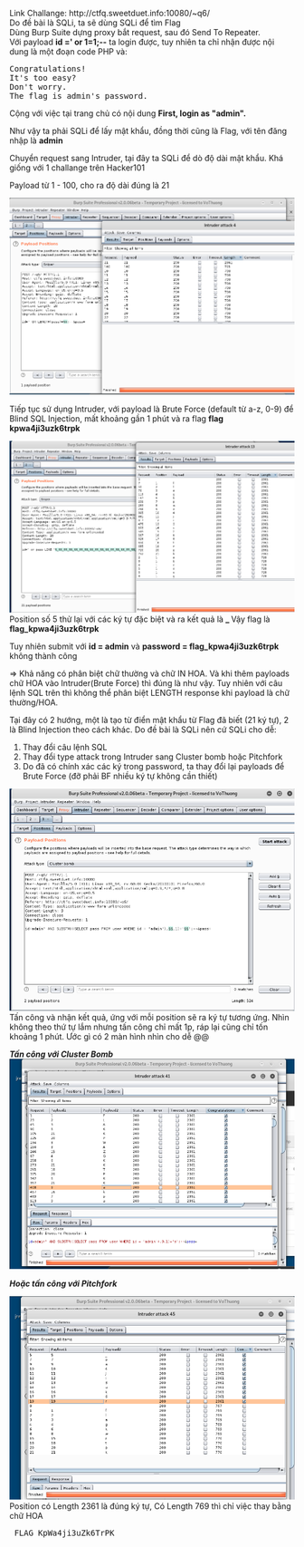 <p> Link Challange: http://ctfq.sweetduet.info:10080/~q6/ <br>
Do đề bài là SQLi, ta sẽ dùng SQLi để tìm Flag <br>
Dùng Burp Suite dựng proxy bắt request, sau đó Send To Repeater. <br> 
Với payload  <b>id =' or 1=1;--</b> ta login được, tuy nhiên ta chỉ nhận được nội dung là một đoạn code PHP và:
<pre>Congratulations!
It's too easy?
Don't worry.
The flag is admin's password.
</pre>
Cộng với việc tại trang chủ có nội dung  <b>First, login as "admin". </b> <br>

Như vậy ta phải SQLi để lấy mật khẩu, đồng thời cũng là Flag, với tên đăng nhập là <b>admin</b> <br>

Chuyển request sang Intruder, tại đây ta SQLi để dò độ dài mật khẩu. Khá giống với 1 challange trên Hacker101<br>

Payload từ 1 - 100, cho ra độ dài đúng là 21 <br>

<img src="https://github.com/nghiaclv-0956/sec-exercises/blob/master/0x05/images/length.png">

Tiếp tục sử dụng Intruder, với payload là Brute Force (default từ a-z, 0-9) để Blind SQL Injection, mất khoảng gần 1 phút và ra flag <b> flag kpwa4ji3uzk6trpk </b><br>

<img src="https://github.com/nghiaclv-0956/sec-exercises/blob/master/0x05/images/pass.png">

<br>
Position số 5 thử lại với các ký tự đặc biệt và ra kết quả là <b> _ </b>
Vậy flag là <b>flag_kpwa4ji3uzk6trpk</b>

Tuy nhiên submit với <b>id = admin</b> và <b>password = flag_kpwa4ji3uzk6trpk</b> không thành công <br>

=> Khả năng có phân biệt chữ thường và chữ IN HOA. Và khi thêm payloads chữ HOA vào Intruder(Brute Force) thì đúng là như vậy. Tuy nhiên với câu lệnh SQL trên thì không thể phân biệt LENGTH response khi payload là chữ thường/HOA. <br>

Tại đây có 2 hướng, một là tạo từ điển mật khẩu từ Flag đã biết (21 ký tự), 2 là Blind Injection theo cách khác.
Do đề bài là SQLi nên cứ SQLi cho dễ:

1. Thay đổi câu lệnh SQL
2. Thay đổi type attack trong Intruder sang Cluster bomb hoặc Pitchfork
3. Do đã có chính xác các ký trong password, ta thay đổi lại payloads để Brute Force (đỡ phải BF nhiều ký tự không cần thiết)

<img src="https://github.com/nghiaclv-0956/sec-exercises/blob/master/0x05/images/command.png">

<br>
Tấn công và nhận kết quả, ứng với mỗi position sẽ ra ký tự tương ứng. Nhìn không theo thứ tự lắm nhưng tấn công chỉ mất 1p, ráp lại cũng chỉ tốn khoảng 1 phút. Ước gì có 2 màn hình nhìn cho dễ @@ <br>

<i> <b> Tấn công với Cluster Bomb</b></i>
<img src="https://github.com/nghiaclv-0956/sec-exercises/blob/master/0x05/images/result.png">


<i> <b> Hoặc tấn công với Pitchfork</b></i>

<img src="https://github.com/nghiaclv-0956/sec-exercises/blob/master/0x05/images/result2.png">

<br>
Position có Length 2361 là đúng ký tự, Có Length 769 thì chỉ việc thay bằng chữ HOA

<pre> FLAG_KpWa4ji3uZk6TrPK </pre>


</p>

